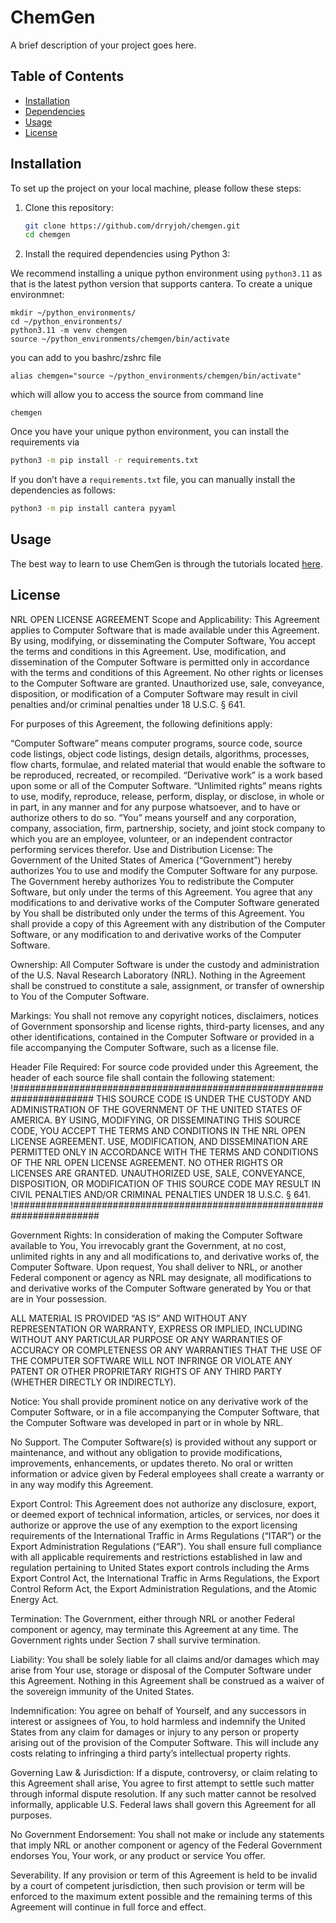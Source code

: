 # ChemGen

A brief description of your project goes here.

## Table of Contents

- [Installation](#installation)
- [Dependencies](#dependencies)
- [Usage](#usage)
- [License](#license)

## Installation

To set up the project on your local machine, please follow these steps:

1. Clone this repository:

   ```bash
   git clone https://github.com/drryjoh/chemgen.git
   cd chemgen
   ```

2. Install the required dependencies using Python 3:

We recommend installing a unique python environment using `python3.11` as that is the latest python version that supports cantera. To create a unique environmnet:

```terminal
mkdir ~/python_environments/
cd ~/python_environments/
python3.11 -m venv chemgen
source ~/python_environments/chemgen/bin/activate
```

you can add to you bashrc/zshrc file
```
alias chemgen="source ~/python_environments/chemgen/bin/activate"
```

which will allow you to access the source from command line

```terminal
chemgen
```

Once you have your unique python environment, you can install the requirements via

   ```bash
   python3 -m pip install -r requirements.txt
   ```

   If you don’t have a `requirements.txt` file, you can manually install the dependencies as follows:

   ```bash
   python3 -m pip install cantera pyyaml
   ```

## Usage

The best way to learn to use ChemGen is through the tutorials located [here](tutorial/README.md).

## License

NRL OPEN LICENSE AGREEMENT
Scope and Applicability: This Agreement applies to Computer Software that is made available under this Agreement. By using, modifying, or disseminating the Computer Software, You accept the terms and conditions in this Agreement. Use, modification, and dissemination of the Computer Software is permitted only in accordance with the terms and conditions of this Agreement. No other rights or licenses to the Computer Software are granted. Unauthorized use, sale, conveyance, disposition, or modification of a Computer Software may result in civil penalties and/or criminal penalties under 18 U.S.C. § 641.
 
For purposes of this Agreement, the following definitions apply:
 
“Computer Software” means computer programs, source code, source code listings, object code listings, design details, algorithms, processes, flow charts, formulae, and related material that would enable the software to be reproduced, recreated, or recompiled. 
“Derivative work” is a work based upon some or all of the Computer Software.
“Unlimited rights” means rights to use, modify, reproduce, release, perform, display, or disclose, in whole or in part, in any manner and for any purpose whatsoever, and to have or authorize others to do so.
“You” means yourself and any corporation, company, association, firm, partnership, society, and joint stock company to which you are an employee, volunteer, or an independent contractor performing services therefor.
Use and Distribution License: The Government of the United States of America (“Government”) hereby authorizes You to use and modify the Computer Software for any purpose. The Government hereby authorizes You to redistribute the Computer Software, but only under the terms of this Agreement. You agree that any modifications to and derivative works of the Computer Software generated by You shall be distributed only under the terms of this Agreement. You shall provide a copy of this Agreement with any distribution of the Computer Software, or any modification to and derivative works of the Computer Software.
 
Ownership: All Computer Software is under the custody and administration of the U.S. Naval Research Laboratory (NRL). Nothing in the Agreement shall be construed to constitute a sale, assignment, or transfer of ownership to You of the Computer Software.
 
Markings: You shall not remove any copyright notices, disclaimers, notices of Government sponsorship and license rights, third-party licenses, and any other identifications, contained in the Computer Software or provided in a file accompanying the Computer Software, such as a license file.
 
Header File Required: For source code provided under this Agreement, the header of each source file shall contain the following statement:
!#######################################################################
THIS SOURCE CODE IS UNDER THE CUSTODY AND ADMINISTRATION OF THE GOVERNMENT OF THE UNITED STATES OF AMERICA. BY USING, MODIFYING, OR DISSEMINATING THIS SOURCE CODE, YOU ACCEPT THE TERMS AND CONDITIONS IN THE NRL OPEN LICENSE AGREEMENT. USE, MODIFICATION, AND DISSEMINATION ARE PERMITTED ONLY IN ACCORDANCE WITH THE TERMS AND CONDITIONS OF THE NRL OPEN LICENSE AGREEMENT. NO OTHER RIGHTS OR LICENSES ARE GRANTED. UNAUTHORIZED USE, SALE, CONVEYANCE, DISPOSITION, OR MODIFICATION OF THIS SOURCE CODE MAY RESULT IN CIVIL PENALTIES AND/OR CRIMINAL PENALTIES UNDER 18 U.S.C. § 641.
!########################################################################
 
Government Rights: In consideration of making the Computer Software available to You, You irrevocably grant the Government, at no cost, unlimited rights in any and all modifications to, and derivative works of, the Computer Software. Upon request, You shall deliver to NRL, or another Federal component or agency as NRL may designate, all modifications to and derivative works of the Computer Software generated by You or that are in Your possession.
 
ALL MATERIAL IS PROVIDED “AS IS” AND WITHOUT ANY REPRESENTATION OR WARRANTY, EXPRESS OR IMPLIED, INCLUDING WITHOUT ANY PARTICULAR PURPOSE OR ANY WARRANTIES OF ACCURACY OR COMPLETENESS OR ANY WARRANTIES THAT THE USE OF THE COMPUTER SOFTWARE WILL NOT INFRINGE OR VIOLATE ANY PATENT OR OTHER PROPRIETARY RIGHTS OF ANY THIRD PARTY (WHETHER DIRECTLY OR INDIRECTLY).
 
Notice: You shall provide prominent notice on any derivative work of the Computer Software, or in a file accompanying the Computer Software, that the Computer Software was developed in part or in whole by NRL.
 
No Support. The Computer Software(s) is provided without any support or maintenance, and without any obligation to provide modifications, improvements, enhancements, or updates thereto. No oral or written information or advice given by Federal employees shall create a warranty or in any way modify this Agreement. 
 
Export Control: This Agreement does not authorize any disclosure, export, or deemed export of technical information, articles, or services, nor does it authorize or approve the use of any exemption to the export licensing requirements of the International Traffic in Arms Regulations (“ITAR”) or the Export Administration Regulations (“EAR”). You shall ensure full compliance with all applicable requirements and restrictions established in law and regulation pertaining to United States export controls including the Arms Export Control Act, the International Traffic in Arms Regulations, the Export Control Reform Act, the Export Administration Regulations, and the Atomic Energy Act.
 
Termination: The Government, either through NRL or another Federal component or agency, may terminate this Agreement at any time. The Government rights under Section 7 shall survive termination.
 
Liability: You shall be solely liable for all claims and/or damages which may arise from Your use, storage or disposal of the Computer Software under this Agreement. Nothing in this Agreement shall be construed as a waiver of the sovereign immunity of the United States.
 
Indemnification: You agree on behalf of Yourself, and any successors in interest or assignees of You, to hold harmless and indemnify the United States from any claim for damages or injury to any person or property arising out of the provision of the Computer Software. This will include any costs relating to infringing a third party’s intellectual property rights.
 
Governing Law & Jurisdiction: If a dispute, controversy, or claim relating to this Agreement shall arise, You agree to first attempt to settle such matter through informal dispute resolution. If any such matter cannot be resolved informally, applicable U.S. Federal laws shall govern this Agreement for all purposes.
 
No Government Endorsement: You shall not make or include any statements that imply NRL or another component or agency of the Federal Government endorses You, Your work, or any product or service You offer.
 
Severability. If any provision or term of this Agreement is held to be invalid by a court of competent jurisdiction, then such provision or term will be enforced to the maximum extent possible and the remaining terms of this Agreement will continue in full force and effect.


